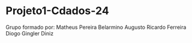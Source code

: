 # Projeto1-Cdados-24

Grupo formado por:
Matheus Pereira Belarmino
Augusto Ricardo Ferreira
Diogo Gingler Diniz

